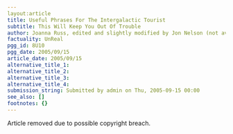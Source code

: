 ```yaml
---
layout:article
title: Useful Phrases For The Intergalactic Tourist
subtitle: This Will Keep You Out Of Trouble
author: Joanna Russ, edited and slightly modified by Jon Nelson (not available)
factuality: UnReal
pgg_id: 8U10
pgg_date: 2005/09/15
article_date: 2005/09/15
alternative_title_1: 
alternative_title_2: 
alternative_title_3: 
alternative_title_4: 
submission_string: Submitted by admin on Thu, 2005-09-15 00:00
see_also: []
footnotes: {}
---
```

<div>
<p>Article removed due to possible copyright breach. <!--Amazon_CLS_IM_END--></p>
</div>

